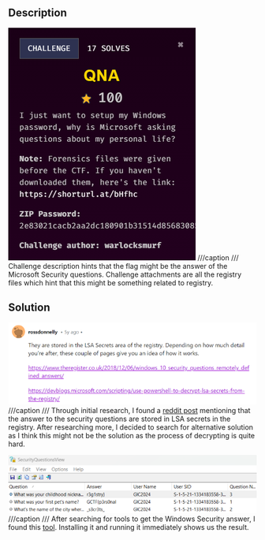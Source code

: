 ## Description
![](qna1.png)
///caption
///
Challenge description hints that the flag might be the answer of the Microsoft Security questions. Challenge attachments are all the registry files which hint that this might be something related to registry.

## Solution
![](qna2.png)
///caption
///
Through initial research, I found a [reddit post](https://www.reddit.com/r/sysadmin/comments/eatkjq/windows_10_security_questions_answers_stored/) mentioning that the answer to the security questions are stored in LSA secrets in the registry. After researching more, I decided to search for alternative solution as I think this might not be the solution as the process of decrypting is quite hard.

![](qna3.png)
///caption
///
After searching for tools to get the Windows Security answer, I found this [tool](https://www.nirsoft.net/utils/security_questions_view.html#google_vignette). Installing it and running it immediately shows us the result. 